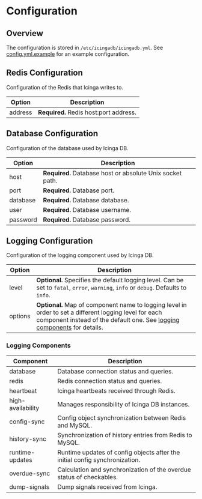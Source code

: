# Configuration <a id="configuration"></a>

## Overview <a id="configuration-overview"></a>

The configuration is stored in `/etc/icingadb/icingadb.yml`.
See [config.yml.example](../config.yml.example) for an example configuration.

## Redis Configuration <a id="configuration-redis"></a>

Configuration of the Redis that Icinga writes to.

Option                   | Description
-------------------------|-----------------------------------------------
address                  | **Required.** Redis host:port address.

## Database Configuration <a id="configuration-database"></a>

Configuration of the database used by Icinga DB.

Option                   | Description
-------------------------|-----------------------------------------------
host                     | **Required.** Database host or absolute Unix socket path.
port                     | **Required.** Database port.
database                 | **Required.** Database database.
user                     | **Required.** Database username.
password                 | **Required.** Database password.

## Logging Configuration <a id="configuration-logging"></a>

Configuration of the logging component used by Icinga DB.

Option                   | Description
-------------------------|-----------------------------------------------
level                    | **Optional.** Specifies the default logging level. Can be set to `fatal`, `error`, `warning`, `info` or `debug`. Defaults to `info`.
options                  | **Optional.** Map of component name to logging level in order to set a different logging level for each component instead of the default one. See [logging components](#logging-components) for details.

### Logging Components <a id="logging-components"></a>

Component                | Description
-------------------------|-----------------------------------------------
database                 | Database connection status and queries.
redis                    | Redis connection status and queries.
heartbeat                | Icinga heartbeats received through Redis.
high-availability        | Manages responsibility of Icinga DB instances.
config-sync              | Config object synchronization between Redis and MySQL.
history-sync             | Synchronization of history entries from Redis to MySQL.
runtime-updates          | Runtime updates of config objects after the initial config synchronization.
overdue-sync             | Calculation and synchronization of the overdue status of checkables.
dump-signals             | Dump signals received from Icinga.

